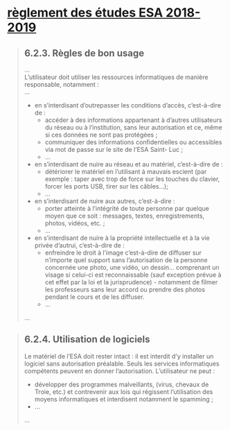 # [règlement des études ESA 2018-2019](https://www.saint-luc.be/wp-content/uploads/2019/02/www.saint-luc.be-reglement-etudes-esa-2018-2019-modif-consultation-copies.pdf)

> ## 6.2.3. Règles de bon usage
> ...<br/>
> L’utilisateur doit utiliser les ressources informatiques de manière responsable, notamment :
> <br/>
> ...<br/>
> <ul>
> <li>en s’interdisant d’outrepasser les conditions d’accès, c’est-à-dire de :
> <ul>
> <li>accéder à des informations appartenant à d’autres utilisateurs du réseau ou à l’institution, sans leur autorisation et ce, même si ces données ne sont pas protégées ;</li>
> <li>communiquer des informations confidentielles ou accessibles via mot de passe sur le site de l’ESA Saint- Luc ;</li>
> <li>...</li>
> </ul></li>
> <li>en s’interdisant de nuire au réseau et au matériel, c’est-à-dire de :
> <ul>
> <li>détériorer le matériel en l’utilisant à mauvais escient (par exemple : taper avec trop de force sur les touches du clavier, forcer les ports USB, tirer sur les câbles…);</li>
> <li>...</li>
> </ul></li>
> <li>en s’interdisant de nuire aux autres, c’est-à-dire :
> <ul>
> <li>porter atteinte à l’intégrité de toute personne par quelque moyen que ce soit : messages, textes, enregistrements, photos, vidéos, etc. ;</li>
> <li>...</li>
> </ul></li>
> <li>en s’interdisant de nuire à la propriété intellectuelle et à la vie privée d’autrui, c’est-à-dire de :
> <ul>
> <li>enfreindre le droit à l’image c’est-à-dire de diffuser sur n’importe quel support sans l’autorisation de la personne concernée une photo, une vidéo, un dessin… comprenant un visage si celui-ci est reconnaissable (sauf exception prévue à cet effet par la loi et la jurisprudence) - notamment de filmer les professeurs sans leur accord ou prendre des photos pendant le cours et de les diffuser.</li>
> <li>...</li>
> </ul>
> </li>
> </ul>
> ...<br/>

> ## 6.2.4. Utilisation de logiciels
> Le matériel de l’ESA doit rester intact : il est interdit d’y installer un logiciel sans autorisation préalable. Seuls les services informatiques compétents peuvent en donner l’autorisation. L’utilisateur ne peut :
> <ul>
> <li>développer des programmes malveillants, (virus, chevaux de Troie, etc.) et contrevenir aux lois qui régissent l’utilisation des moyens informatiques et interdisent notamment le spamming ;</li>
> <li>...</li>
> </ul>
> ...<br/>
